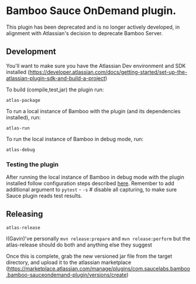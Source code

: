 # Bamboo Sauce OnDemand plugin.

This plugin has been deprecated and is no longer actively developed, in alignment with Atlassian's decision to deprecate Bamboo Server.

## Development

You'll want to make sure you have the Atlassian Dev environment and SDK installed (https://developer.atlassian.com/docs/getting-started/set-up-the-atlassian-plugin-sdk-and-build-a-project)

To build (compile,test,jar) the plugin run:

```
atlas-package
```

To run a local instance of Bamboo with the plugin (and its dependencies installed), run:

```
atlas-run
```

To run the local instance of Bamboo in debug mode, run:

```
atlas-debug
```

### Testing the plugin
After running the local instance of Bamboo in debug mode with the plugin installed follow configuration steps described [here](https://wiki.saucelabs.com/display/DOCS/Configuring+Bamboo+for+a+Python+Project+with+Sauce+Labs).
Remember to add additional argument to `pytest` - `-s` # disable all capturing, to make sure Sauce plugin reads test results.

## Releasing

```
atlas-release
```

I(Gavin)'ve personally `mvn release:prepare` and `mvn release:perform` but the atlas-release should do both and anything else they suggest

Once this is complete, grab the new versioned jar file from the target directory, and upload it to the atlassian marketplace (https://marketplace.atlassian.com/manage/plugins/com.saucelabs.bamboo.bamboo-sauceondemand-plugin/versions/create)
